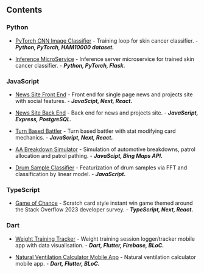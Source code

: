 ## Contents

### Python

- [PyTorch CNN Image Classifier](#pytorch-cnn-image-classifier) - Training loop for skin cancer classifier. - ___Python, PyTorch, HAM10000 dataset.___

- [Inference MicroService](https://github.com/micknice/skin-classification-server) - Inference server microservice for trained skin cancer classifier. - ___Python, PyTorch, Flask.___

### JavaScript

- [News Site Front End](https://github.com/micknice/the-tardigrade) - Front end for single page news and projects site with social features. - ___JavaScipt, Next, React.___

- [News Site Back End](https://github.com/micknice/nc-news-back-end)  - Back end for news and projects site. - ___JavaScript, Express, PostgreSQL.___

- [Turn Based Battler](https://github.com/micknice/memeosphere) - Turn based battler with stat modifying card mechanics. - ___JavaScript, Next, React.___
  
- [AA Breakdown Simulator](https://github.com/micknice/AA_breakdown_simulator) - Simulation of automotive breakdowns, patrol allocation and patrol pathing. - ___JavaScipt, Bing Maps API.___

- [Drum Sample Classifier](https://github.com/micknice/drum-sample-classifier) - Featurization of drum samples via FFT and classification by linear model. - ___JavaScript.___

### TypeScript

- [Game of Chance](https://github.com/micknice/scratch-overflow) - Scratch card style instant win game themed around the Stack Overflow 2023 developer survey. - ___TypeScript, Next, React.___

### Dart

- [Weight Training Tracker](https://github.com/micknice/any_percent_flutter_app) - Weight training session logger/tracker mobile app with data visualisation. - ___Dart, Flutter, Firebase, BLoC.___
  
- [Natural Ventilation Calculator Mobile App](https://github.com/micknice/natural-ventilation-calculator-app) - Natural ventilation calculator mobile app.  - ___Dart, Flutter, BLoC.___ 


















